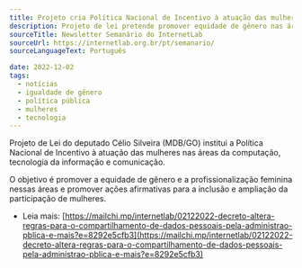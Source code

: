 ```yaml
---
title: Projeto cria Política Nacional de Incentivo à atuação das mulheres nas áreas da computação, tecnologia da informação e comunicação
description: Projeto de lei pretende promover equidade de gênero nas áreas de tecnologia e computação através de ações afirmativas.
sourceTitle: Newsletter Semanário do InternetLab
sourceUrl: https://internetlab.org.br/pt/semanario/
sourceLanguageText: Português

date: 2022-12-02
tags: 
  - notícias
  - igualdade de gênero
  - política pública
  - mulheres
  - tecnologia
---
```


Projeto de Lei do deputado Célio Silveira (MDB/GO) institui a Política Nacional de Incentivo à atuação das mulheres nas áreas da computação, tecnologia da informação e comunicação.


O objetivo é promover a equidade de gênero e a profissionalização feminina nessas áreas e promover ações afirmativas para a inclusão e ampliação da participação de mulheres.


* Leia mais: [https://mailchi.mp/internetlab/02122022-decreto-altera-regras-para-o-compartilhamento-de-dados-pessoais-pela-administrao-pblica-e-mais?e=8292e5cfb3](https://mailchi.mp/internetlab/02122022-decreto-altera-regras-para-o-compartilhamento-de-dados-pessoais-pela-administrao-pblica-e-mais?e=8292e5cfb3)
